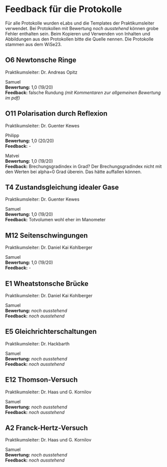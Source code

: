 # Feedback für die Protokolle

Für alle Protokolle wurden eLabs und die Templates der Praktikumsleiter verwendet. Bei Protokollen mit Bewertung *noch ausstehend* können grobe Fehler enthalten sein. Beim Kopieren und Verwenden von Inhalten und Abbildungen aus den Protokollen bitte die Quelle nennen. Die Protokolle stammen aus dem WiSe23.

## O6 Newtonsche Ringe

Praktikumsleiter: Dr. Andreas Opitz

Samuel <br>
**Bewertung:** 1,0 (19/20) <br>
**Feedback:** falsche Rundung *(mit Kommentaren zur allgemeinen Bewertung im pdf)*

## O11 Polarisation durch Reflexion

Praktikumsleiter: Dr. Guenter Kewes

Philipp <br>
**Bewertung:** 1,0 (20/20) <br>
**Feedback:** -

Matvei <br>
**Bewertung:** 1,0 (19/20) <br>
**Feedback:** Brechungsgradindex in Grad? Der Brechungsgradindex nicht mit den Werten bei alpha=0 Grad überein. Das hätte auffallen können.

## T4 Zustandsgleichung idealer Gase

Praktikumsleiter: Dr. Guenter Kewes

Samuel <br>
**Bewertung:** 1,0 (19/20) <br>
**Feedback:** Totvolumen wohl eher im Manometer

## M12 Seitenschwingungen

Praktikumsleiter: Dr. Daniel Kai Kohlberger

Samuel <br>
**Bewertung:** 1,0 (19/20) <br>
**Feedback:** -

## E1 Wheatstonsche Brücke

Praktikumsleiter: Dr. Daniel Kai Kohlberger

Samuel <br>
**Bewertung:** *noch ausstehend* <br>
**Feedback:** *noch ausstehend*

## E5 Gleichrichterschaltungen

Praktikumsleiter: Dr. Hackbarth

Samuel <br>
**Bewertung:** *noch ausstehend* <br>
**Feedback:** *noch ausstehend*

## E12 Thomson-Versuch

Praktikumsleiter: Dr. Haas und G. Kornilov

Samuel <br>
**Bewertung:** *noch ausstehend* <br>
**Feedback:** *noch ausstehend*

## A2 Franck-Hertz-Versuch

Praktikumsleiter: Dr. Haas und G. Kornilov

Samuel <br>
**Bewertung:** *noch ausstehend* <br>
**Feedback:** *noch ausstehend*
